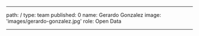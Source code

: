 ---
path: /
type: team
published: 0
name: Gerardo Gonzalez
image: 'images/gerardo-gonzalez.jpg'
role: Open Data

------------------------------------

